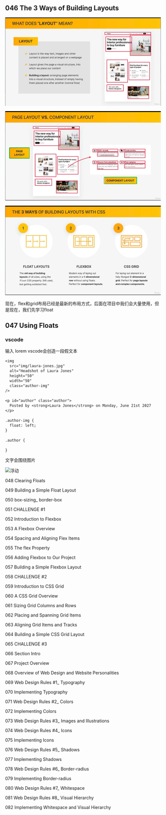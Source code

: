 ## 046 The 3 Ways of Building Layouts
![layout](img\layout.png)

![layout_vs](img\layout_vs.png)

![layout_ways](img\layout_ways.png)

现在，flex和grid布局已经是最新的布局方式，后面在项目中我们会大量使用，但是现在，我们先学习float

## 047 Using Floats

### vscode
输入 lorem vscode会创造一段假文本

```
<img
  src="img/laura-jones.jpg"
  alt="Headshot of Laura Jones"
  height="50"
  width="50"
  class="author-img"
/>

<p id="author" class="author">
  Posted by <strong>Laura Jones</strong> on Monday, June 21st 2027
</p>

.author-img {
  float: left;
}

.author {
  
}
```
文字会围绕图片

![浮动](img\浮动)


048 Clearing Floats

049 Building a Simple Float Layout

050 box-sizing_ border-box

051 CHALLENGE #1

052 Introduction to Flexbox

053 A Flexbox Overview

054 Spacing and Aligning Flex Items

055 The flex Property

056 Adding Flexbox to Our Project

057 Building a Simple Flexbox Layout

058 CHALLENGE #2

059 Introduction to CSS Grid

060 A CSS Grid Overview

061 Sizing Grid Columns and Rows

062 Placing and Spanning Grid Items

063 Aligning Grid Items and Tracks

064 Building a Simple CSS Grid Layout

065 CHALLENGE #3

066 Section Intro

067 Project Overview

068 Overview of Web Design and Website Personalities

069 Web Design Rules #1_ Typography

070 Implementing Typography

071 Web Design Rules #2_ Colors


072 Implementing Colors


073 Web Design Rules #3_ Images and Illustrations

074 Web Design Rules #4_ Icons

075 Implementing Icons

076 Web Design Rules #5_ Shadows

077 Implementing Shadows

078 Web Design Rules #6_ Border-radius

079 Implementing Border-radius

080 Web Design Rules #7_ Whitespace

081 Web Design Rules #8_ Visual Hierarchy

082 Implementing Whitespace and Visual Hierarchy
